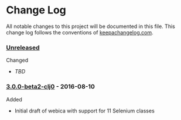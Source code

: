# Change Log

All notable changes to this project will be documented in this file. This change log follows the conventions of [keepachangelog.com](http://keepachangelog.com/).

### [Unreleased]

Changed
- *TBD*

### [3.0.0-beta2-clj0] - 2016-08-10

Added
- Initial draft of webica with support for 11 Selenium classes

[3.0.0-beta2-clj0]: https://github.com/tmarble/webica/compare/initial...3.0.0-beta2-clj0
[Unreleased]: https://github.com/tmarble/webica/compare/3.0.0-beta2-clj0...HEAD
